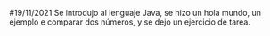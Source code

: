 #19/11/2021
Se introdujo al lenguaje Java, se hizo un hola mundo, un ejemplo e comparar dos números, y se dejo un ejercicio de tarea.
